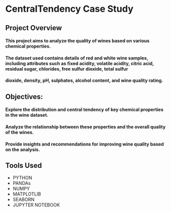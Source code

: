 # CentralTendency Case Study

## Project Overview

#### This project aims to analyze the quality of wines based on various chemical properties. 
#### The dataset used contains details of red and white wine samples, including attributes such as fixed acidity, volatile acidity, citric acid, residual sugar, chlorides, free sulfur dioxide, total sulfur
#### dioxide, density, pH, sulphates, alcohol content, and wine quality rating.

## Objectives:

#### Explore the distribution and central tendency of key chemical properties in the wine dataset.
#### Analyze the relationship between these properties and the overall quality of the wines.
#### Provide insights and recommendations for improving wine quality based on the analysis.

## Tools Used
- PYTHON
- PANDAs
- NUMPY
- MATPLOTLIB
- SEABORN
- JUPYTER NOTEBOOK
